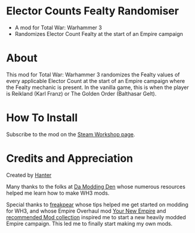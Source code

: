 # Elector Counts Fealty Randomiser
- A mod for Total War: Warhammer 3
- Randomizes Elector Count Fealty at the start of an Empire campaign

# About
This mod for Total War: Warhammer 3 randomizes the Fealty values of every applicable Elector Count at the start of an Empire campaign where the Fealty mechanic is present. In the vanilla game, this is when the player is Reikland (Karl Franz) or The Golden Order (Balthasar Gelt).

# How To Install
Subscribe to the mod on the [Steam Workshop page]().

# Credits and Appreciation
Created by [Hanter](https://steamcommunity.com/id/hanter-19/myworkshopfiles/?appid=1142710)

Many thanks to the folks at [Da Modding Den](https://discord.gg/moddingden) whose numerous resources helped me learn how to make WH3 mods.

Special thanks to [freakpear](https://steamcommunity.com/id/freakpear/myworkshopfiles/?appid=1142710) whose tips helped me get started on modding for WH3, and whose Empire Overhaul mod [Your New Empire](https://steamcommunity.com/sharedfiles/filedetails/?id=2894759552) and [recommended Mod collection](https://steamcommunity.com/workshop/filedetails/?id=2880941519) inspired me to start a new heavily modded Empire campaign. This led me to finally start making my own mods.
